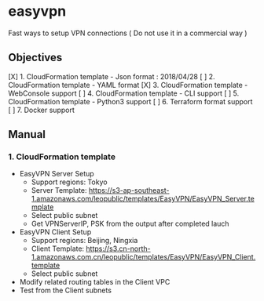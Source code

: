 # easyvpn
Fast ways to setup VPN connections ( Do not use it in a commercial way )

## Objectives
  [X] 1. CloudFormation template - Json format : 2018/04/28
  [ ] 2. CloudFormation template - YAML format
  [X] 3. CloudFormation template - WebConsole support
  [ ] 4. CloudFormation template - CLI support
  [ ] 5. CloudFormation template - Python3 support
  [ ] 6. Terraform format support
  [ ] 7. Docker support
  
## Manual
### 1. CloudFormation template
 - EasyVPN Server Setup
    - Support regions: Tokyo
    - Server Template: https://s3-ap-southeast-1.amazonaws.com/leopublic/templates/EasyVPN/EasyVPN_Server.template
	- Select public subnet
    - Get VPNServerIP, PSK from the output after completed lauch
 - EasyVPN Client Setup
    - Support regions: Beijing, Ningxia
    - Client Template: https://s3.cn-north-1.amazonaws.com.cn/leopublic/templates/EasyVPN/EasyVPN_Client.template
	- Select public subnet
 - Modify related routing tables in the Client VPC
 - Test from the Client subnets




